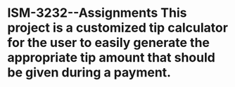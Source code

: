 # ISM-3232--Assignments This project is a customized tip calculator for the user to easily generate the appropriate tip amount that should be given during a payment. 
